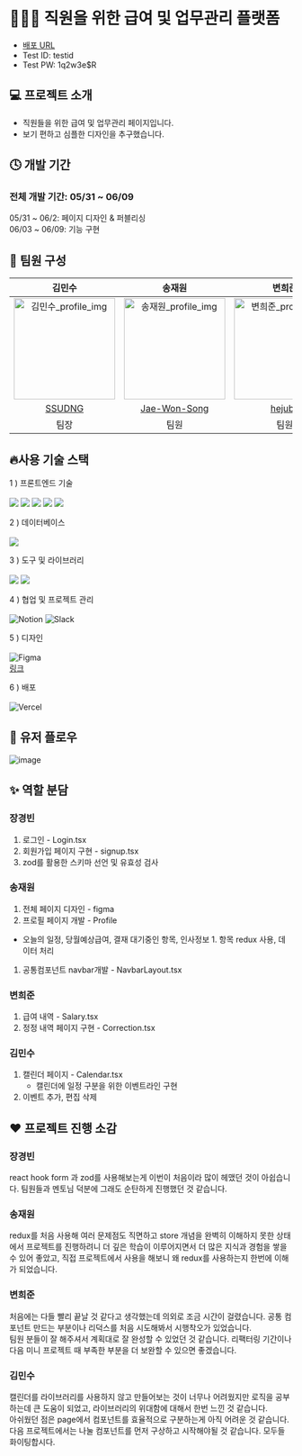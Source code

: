 # 🧑🏻‍💼 직원을 위한 급여 및 업무관리 플랫폼

- [배포 URL](https://toy2-team2.vercel.app)
- Test ID: testid
- Test PW: 1q2w3e$R

## 💻 프로젝트 소개
- 직원들을 위한 급여 및 업무관리 페이지입니다.
- 보기 편하고 심플한 디자인을 추구했습니다.

## 🕓 개발 기간

### **전체 개발 기간: 05/31 ~  06/09** <br>
05/31 ~ 06/2: 페이지 디자인 & 퍼블리싱 <br>
06/03 ~ 06/09: 기능 구현 <br>

## 🙌 팀원 구성
|**김민수**|**송재원**|**변희준**|**장경빈**|
| :------------------------------------------------------------------------------------------------------------------------------------------------------: | :-------------------------------------------------------------------------------------------------------: | :---------------------------------------------------------------------------------------------------------------------------------------------------------: | :-------------------------------------------------------------------------------------------------------------------------------------------------------------: |
 <img width="180" alt="김민수_profile_img" src="https://avatars.githubusercontent.com/u/153588816?v=4"> | <img width="180"  alt="송재원_profile_img" src="https://avatars.githubusercontent.com/u/120430844?v=4"> | <img width="180" alt="변희준_profile_img" src="https://avatars.githubusercontent.com/u/8759175?v=4"> | <img width="180" alt="장경빈_profile_img" src="https://github.com/FastCampus-Toy1/team5_intranet/assets/105346651/2113ce00-9401-4b3a-981a-7d83e43bb7d1"> |
| [SSUDNG](https://github.com/SSUDNG) | [Jae-Won-Song](https://github.com/Jae-Won-Song) | [hejuby](https://github.com/hejuby) | [BaDook2](https://github.com/BaDook2?tab=repositories)|
| 팀장 | 팀원 | 팀원 | 팀원 |

## 🔥사용 기술 스택
1 ) 프론트엔드 기술<br><br>
<img src="https://img.shields.io/badge/typescript-blue?style=for-the-badge&logo=Typescript&logoColor=white">
<img src="https://img.shields.io/badge/React-61DAFB?style=for-the-badge&logo=React&logoColor=black">
<img src="https://img.shields.io/badge/styled components-DB7093?style=for-the-badge&logo=styled-components&logoColor=white">
<img src="https://img.shields.io/badge/zod-000000?style=for-the-badge&logo=Zod&logoColor=white">
<img src="https://img.shields.io/badge/Redux-8449C5?style=for-the-badge&logo=redux&logoColor=white">


2 ) 데이터베이스<br><br>
<img src="https://img.shields.io/badge/Firebase-FFCA28?style=for-the-badge&logo=firebase&logoColor=black"/>

3 ) 도구 및 라이브러리<br><br>
<img src="https://img.shields.io/badge/GitHub-181717?style=for-the-badge&logo=GitHub&logoColor=white">
<img src="https://img.shields.io/badge/vite-%23646CFF.svg?style=for-the-badge&logo=vite&logoColor=white"/>

4 ) 협업 및 프로젝트 관리<br><br>
<img alt="Notion" src="https://img.shields.io/badge/Notion-000000?style=for-the-badge&logo=notion&logoColor=white"/>
<img alt="Slack" src="https://img.shields.io/badge/Slack-4A154B?style=for-the-badge&logo=slack&logoColor=white"/>

5 ) 디자인<br><br>
<img alt="Figma" src="https://img.shields.io/badge/Figma-F24E1E?style=for-the-badge&logo=figma&logoColor=white"/><br>
[링크](https://www.figma.com/design/NPlCeMhCTzcKATiqvpInMl/layout?node-id=24-1270&t=z0hbYYIfkCN1Vc8c-0)

6 ) 배포<br><br>
<img alt="Vercel" src="https://img.shields.io/badge/vercel-%23000000.svg?style=for-the-badge&logo=vercel&logoColor=white"/>

## 👀 유저 플로우
![image](https://github.com/FastCampus-Toy1/team5_intranet/assets/105346651/b946a399-36fc-4554-a8cb-b036f6ae7236)

## ✨ 역할 분담

### 장경빈
1. 로그인 - Login.tsx  
1. 회원가입 페이지 구현 - signup.tsx
1. zod를 활용한 스키마 선언 및 유효성 검사

### 송재원
1. 전체 페이지 디자인 - figma
1. 프로필 페이지 개발 - Profile
- 오늘의 일정, 당월예상급여, 결재 대기중인 항목, 인사정보 1. 항목 redux 사용, 데이터 처리
1. 공통컴포넌트 navbar개발 - NavbarLayout.tsx

### 변희준
1. 급여 내역 - Salary.tsx
1. 정정 내역 페이지 구현 - Correction.tsx

### 김민수
1. 캘린더 페이지 - Calendar.tsx  
    - 캘린더에 일정 구분을 위한 이벤트라인 구현
1. 이벤트 추가, 편집 삭제

## ❤️ 프로젝트 진행 소감
### 장경빈
react hook form 과 zod를 사용해보는게 이번이 처음이라 많이 헤맸던 것이 아쉽습니다. 팀원들과 멘토님 덕분에 그래도 순탄하게 진행했던 것 같습니다.

### 송재원
 redux를 처음 사용해 여러 문제점도 직면하고 store 개념을 완벽히 이해하지 못한 상태에서 프로젝트를 진행하려니 더 깊은 학습이 이루어지면서 더 많은 지식과 경험을 쌓을 수 있어 좋았고, 직접 프로젝트에서 사용을 해보니 왜 redux를 사용하는지 한번에 이해가 되었습니다.

### 변희준
처음에는 다들 빨리 끝날 것 같다고 생각했는데 의외로 조금 시간이 걸렸습니다. 공통 컴포넌트 만드는 부분이나 리덕스를 처음 시도해봐서 시행착오가 있었습니다.  
팀원 분들이 잘 해주셔서 계획대로 잘 완성할 수 있었던 것 같습니다. 리팩터링 기간이나 다음 미니 프로젝트 때 부족한 부분을 더 보완할 수 있으면 좋겠습니다.

### 김민수
캘린더를 라이브러리를 사용하지 않고 만들어보는 것이 너무나 어려웠지만 로직을 공부하는데 큰 도움이 되었고, 라이브러리의 위대함에 대해서 한번 느낀 것 같습니다.  
아쉬웠던 점은 page에서 컴포넌트를 효율적으로 구분하는게 아직 어려운 것 같습니다.  
다음 프로젝트에서는 나눌 컴포넌트를 먼저 구상하고 시작해야될 것 같습니다. 모두들 화이팅합시다.